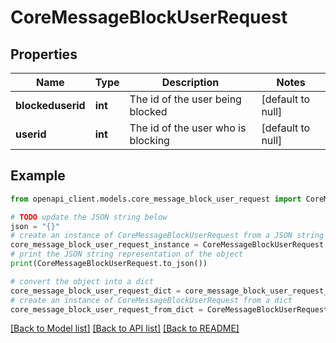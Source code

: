 # CoreMessageBlockUserRequest


## Properties

Name | Type | Description | Notes
------------ | ------------- | ------------- | -------------
**blockeduserid** | **int** | The id of the user being blocked | [default to null]
**userid** | **int** | The id of the user who is blocking | [default to null]

## Example

```python
from openapi_client.models.core_message_block_user_request import CoreMessageBlockUserRequest

# TODO update the JSON string below
json = "{}"
# create an instance of CoreMessageBlockUserRequest from a JSON string
core_message_block_user_request_instance = CoreMessageBlockUserRequest.from_json(json)
# print the JSON string representation of the object
print(CoreMessageBlockUserRequest.to_json())

# convert the object into a dict
core_message_block_user_request_dict = core_message_block_user_request_instance.to_dict()
# create an instance of CoreMessageBlockUserRequest from a dict
core_message_block_user_request_from_dict = CoreMessageBlockUserRequest.from_dict(core_message_block_user_request_dict)
```
[[Back to Model list]](../README.md#documentation-for-models) [[Back to API list]](../README.md#documentation-for-api-endpoints) [[Back to README]](../README.md)


